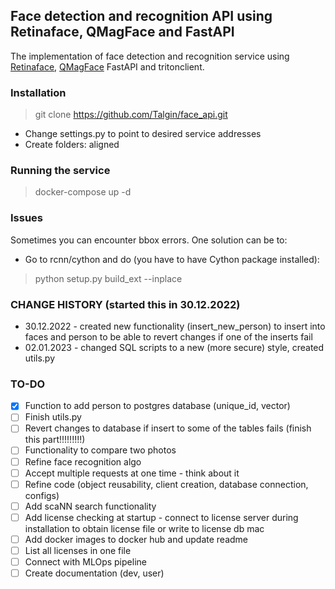 ## Face detection and recognition API using Retinaface, QMagFace and FastAPI
The implementation of face detection and recognition service using [Retinaface](https://docs.openvino.ai/latest/omz_models_model_retinaface_resnet50_pytorch.html), [QMagFace](https://arxiv.org/abs/2111.13475) FastAPI and tritonclient.

### Installation
> git clone https://github.com/Talgin/face_api.git
- Change settings.py to point to desired service addresses
- Create folders: aligned

### Running the service
> docker-compose up -d

### Issues
Sometimes you can encounter bbox errors. One solution can be to:
  - Go to rcnn/cython and do (you have to have Cython package installed):
  > python setup.py build_ext --inplace

### CHANGE HISTORY (started this in 30.12.2022)
- 30.12.2022 - created new functionality (insert_new_person) to insert into faces and person to be able to revert changes if one of the inserts fail
- 02.01.2023 - changed SQL scripts to a new (more secure) style, created utils.py

### TO-DO
- [x] Function to add person to postgres database (unique_id, vector)
- [ ] Finish utils.py
- [ ] Revert changes to database if insert to some of the tables fails (finish this part!!!!!!!!!)
- [ ] Functionality to compare two photos
- [ ] Refine face recognition algo
- [ ] Accept multiple requests at one time - think about it
- [ ] Refine code (object reusability, client creation, database connection, configs)
- [ ] Add scaNN search functionality
- [ ] Add license checking at startup - connect to license server during installation to obtain license file or write to license db mac
- [ ] Add docker images to docker hub and update readme
- [ ] List all licenses in one file
- [ ] Connect with MLOps pipeline
- [ ] Create documentation (dev, user)